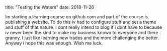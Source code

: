 title: "Testing the Waters"
date: 2018-11-26

Im starting a learning course on github.com and part of the course
is publishing a website. To do this iv had to configure stuff and
set a theme and stuff of that nature. I dont really intend to blog
if i dont have to because iv never been the kind to make my business
known to everyone and there granny. I just like learning new trades
and the more challenging the better. Anyway i hope this was enough.
Wish me luck. 
